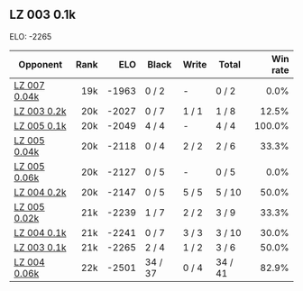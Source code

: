 ## LZ 003 0.1k ##

ELO: -2265

Opponent | Rank | ELO | Black | Write | Total | Win rate
---------|-----:|----:|-------|-------|-------|-------:
[LZ 007 0.04k](LZ%20007%200.04k.md) | 19k | -1963 | 0 / 2 | - | 0 / 2 | 0.0%
[LZ 003 0.2k](LZ%20003%200.2k.md) | 20k | -2027 | 0 / 7 | 1 / 1 | 1 / 8 | 12.5%
[LZ 005 0.1k](LZ%20005%200.1k.md) | 20k | -2049 | 4 / 4 | - | 4 / 4 | 100.0%
[LZ 005 0.04k](LZ%20005%200.04k.md) | 20k | -2118 | 0 / 4 | 2 / 2 | 2 / 6 | 33.3%
[LZ 005 0.06k](LZ%20005%200.06k.md) | 20k | -2127 | 0 / 5 | - | 0 / 5 | 0.0%
[LZ 004 0.2k](LZ%20004%200.2k.md) | 20k | -2147 | 0 / 5 | 5 / 5 | 5 / 10 | 50.0%
[LZ 005 0.02k](LZ%20005%200.02k.md) | 21k | -2239 | 1 / 7 | 2 / 2 | 3 / 9 | 33.3%
[LZ 004 0.1k](LZ%20004%200.1k.md) | 21k | -2241 | 0 / 7 | 3 / 3 | 3 / 10 | 30.0%
[LZ 003 0.1k](LZ%20003%200.1k.md) | 21k | -2265 | 2 / 4 | 1 / 2 | 3 / 6 | 50.0%
[LZ 004 0.06k](LZ%20004%200.06k.md) | 22k | -2501 | 34 / 37 | 0 / 4 | 34 / 41 | 82.9%
